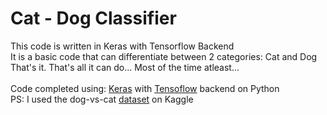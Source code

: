 # Cat - Dog Classifier

This code is written in Keras with Tensorflow Backend<br/>
It is a basic code that can differentiate between 2 categories: Cat and Dog<br/>
That's it. That's all it can do... Most of the time atleast...<br/><br/>
Code completed using: [Keras](https://keras.io/) with [Tensoflow](https://www.tensorflow.org/tutorials) backend on Python<br/>
PS: I used the dog-vs-cat [dataset](https://www.kaggle.com/c/dogs-vs-cats/data) on Kaggle
